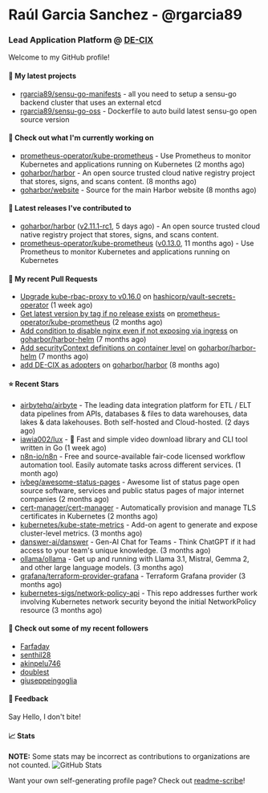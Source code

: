 # Raúl Garcia Sanchez - @rgarcia89
### Lead Application Platform @ [DE-CIX](https://de-cix.net/)

Welcome to my GitHub profile!

#### 🌱 My latest projects

- [rgarcia89/sensu-go-manifests](https://github.com/rgarcia89/sensu-go-manifests) - all you need to setup a sensu-go backend cluster that uses an external etcd
- [rgarcia89/sensu-go-oss](https://github.com/rgarcia89/sensu-go-oss) - Dockerfile to auto build latest sensu-go open source version

#### 👷 Check out what I'm currently working on

- [prometheus-operator/kube-prometheus](https://github.com/prometheus-operator/kube-prometheus) - Use Prometheus to monitor Kubernetes and applications running on Kubernetes (2 months ago)
- [goharbor/harbor](https://github.com/goharbor/harbor) - An open source trusted cloud native registry project that stores, signs, and scans content. (8 months ago)
- [goharbor/website](https://github.com/goharbor/website) - Source for the main Harbor website (8 months ago)

#### 🔭 Latest releases I've contributed to

- [goharbor/harbor](https://github.com/goharbor/harbor) ([v2.11.1-rc1](https://github.com/goharbor/harbor/releases/tag/v2.11.1-rc1), 5 days ago) - An open source trusted cloud native registry project that stores, signs, and scans content.
- [prometheus-operator/kube-prometheus](https://github.com/prometheus-operator/kube-prometheus) ([v0.13.0](https://github.com/prometheus-operator/kube-prometheus/releases/tag/v0.13.0), 11 months ago) - Use Prometheus to monitor Kubernetes and applications running on Kubernetes

#### 🔨 My recent Pull Requests

- [Upgrade kube-rbac-proxy to v0.16.0](https://github.com/hashicorp/vault-secrets-operator/pull/881) on [hashicorp/vault-secrets-operator](https://github.com/hashicorp/vault-secrets-operator) (1 week ago)
- [Get latest version by tag if no release exists](https://github.com/prometheus-operator/kube-prometheus/pull/2435) on [prometheus-operator/kube-prometheus](https://github.com/prometheus-operator/kube-prometheus) (2 months ago)
- [Add condition to disable nginx even if not exposing via ingress](https://github.com/goharbor/harbor-helm/pull/1687) on [goharbor/harbor-helm](https://github.com/goharbor/harbor-helm) (7 months ago)
- [Add securityContext definitions on container level](https://github.com/goharbor/harbor-helm/pull/1673) on [goharbor/harbor-helm](https://github.com/goharbor/harbor-helm) (7 months ago)
- [add DE-CIX as adopters](https://github.com/goharbor/harbor/pull/19707) on [goharbor/harbor](https://github.com/goharbor/harbor) (8 months ago)

#### ⭐ Recent Stars

- [airbytehq/airbyte](https://github.com/airbytehq/airbyte) - The leading data integration platform for ETL / ELT data pipelines from APIs, databases &amp; files to data warehouses, data lakes &amp; data lakehouses. Both self-hosted and Cloud-hosted. (2 days ago)
- [iawia002/lux](https://github.com/iawia002/lux) - 👾 Fast and simple video download library and CLI tool written in Go (1 week ago)
- [n8n-io/n8n](https://github.com/n8n-io/n8n) - Free and source-available fair-code licensed workflow automation tool. Easily automate tasks across different services. (1 month ago)
- [ivbeg/awesome-status-pages](https://github.com/ivbeg/awesome-status-pages) - Awesome list of status page open source software, services and public status pages of major internet companies (2 months ago)
- [cert-manager/cert-manager](https://github.com/cert-manager/cert-manager) - Automatically provision and manage TLS certificates in Kubernetes (2 months ago)
- [kubernetes/kube-state-metrics](https://github.com/kubernetes/kube-state-metrics) - Add-on agent to generate and expose cluster-level metrics. (3 months ago)
- [danswer-ai/danswer](https://github.com/danswer-ai/danswer) - Gen-AI Chat for Teams - Think ChatGPT if it had access to your team&#39;s unique knowledge. (3 months ago)
- [ollama/ollama](https://github.com/ollama/ollama) - Get up and running with Llama 3.1, Mistral, Gemma 2, and other large language models. (3 months ago)
- [grafana/terraform-provider-grafana](https://github.com/grafana/terraform-provider-grafana) - Terraform Grafana provider (3 months ago)
- [kubernetes-sigs/network-policy-api](https://github.com/kubernetes-sigs/network-policy-api) - This repo addresses further work involving Kubernetes network security beyond the initial NetworkPolicy resource (3 months ago)

#### 👯 Check out some of my recent followers

- [Farfaday](https://github.com/Farfaday)
- [senthil28](https://github.com/senthil28)
- [akinpelu746](https://github.com/akinpelu746)
- [doublest](https://github.com/doublest)
- [giuseppeingoglia](https://github.com/giuseppeingoglia)

#### 💬 Feedback

Say Hello, I don't bite!

#### 📈 Stats

**NOTE:** Some stats may be incorrect as contributions to organizations are not counted.
![GitHub Stats](https://github-readme-stats.vercel.app/api?username=rgarcia89&count_private=false&theme=tokyonight&show_icons=true)


Want your own self-generating profile page? Check out [readme-scribe](https://github.com/muesli/readme-scribe)!
